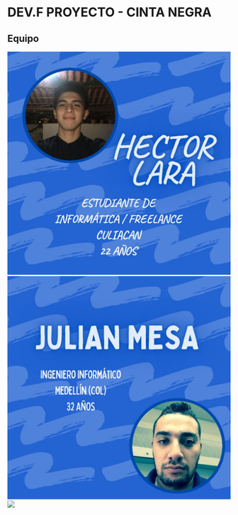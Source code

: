 # DEV.F PROYECTO - CINTA NEGRA
## Equipo

<img src= "images/hector.jpeg">
<img src= "images/julian.jpeg">
<img src= "images/miriam.jepg">

